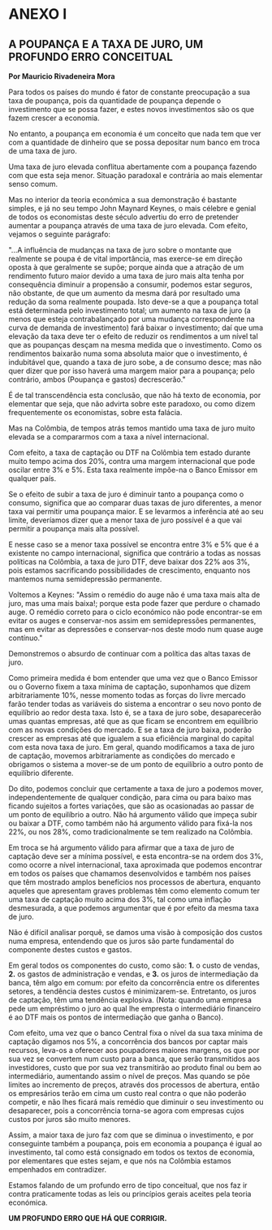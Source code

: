 # ANEXO I

## A POUPANÇA E A TAXA DE JURO, UM PROFUNDO ERRO CONCEITUAL

**Por Mauricio Rivadeneira Mora**

Para todos os países do mundo é fator de constante preocupação a sua taxa de poupança, pois da quantidade de poupança depende o investimento que se possa fazer, e estes novos investimentos são os que fazem crescer a economia.

No entanto, a poupança em economia é um conceito que nada tem que ver com a quantidade de dinheiro que se possa depositar num banco em troca de uma taxa de juro.

Uma taxa de juro elevada conflitua abertamente com a poupança fazendo com que esta seja menor. Situação paradoxal e contrária ao mais elementar senso comum.

Mas no interior da teoria económica a sua demonstração é bastante simples, e já no seu tempo John Maynard Keynes, o mais célebre e genial de todos os economistas deste século advertiu do erro de pretender aumentar a poupança através de uma taxa de juro elevada. Com efeito, vejamos o seguinte parágrafo:

"...A influência de mudanças na taxa de juro sobre o montante que realmente se poupa é de vital importância, mas exerce-se em direção oposta à que geralmente se supõe; porque ainda que a atração de um rendimento futuro maior devido a uma taxa de juro mais alta tenha por consequência diminuir a propensão a consumir, podemos estar seguros, não obstante, de que um aumento da mesma dará por resultado uma redução da soma realmente poupada. Isto deve-se a que a poupança total está determinada pelo investimento total; um aumento na taxa de juro (a menos que esteja contrabalançado por uma mudança correspondente na curva de demanda de investimento) fará baixar o investimento; daí que uma elevação da taxa deve ter o efeito de reduzir os rendimentos a um nível tal que as poupanças desçam na mesma medida que o investimento. Como os rendimentos baixarão numa soma absoluta maior que o investimento, é indubitável que, quando a taxa de juro sobe, a de consumo desce; mas não quer dizer que por isso haverá uma margem maior para a poupança; pelo contrário, ambos (Poupança e gastos) decrescerão."

É de tal transcendência esta conclusão, que não há texto de economia, por elementar que seja, que não advirta sobre este paradoxo, ou como dizem frequentemente os economistas, sobre esta falácia.

Mas na Colômbia, de tempos atrás temos mantido uma taxa de juro muito elevada se a compararmos com a taxa a nível internacional.

Com efeito, a taxa de captação ou DTF na Colômbia tem estado durante muito tempo acima dos 20%, contra uma margem internacional que pode oscilar entre 3% e 5%. Esta taxa realmente impõe-na o Banco Emissor em qualquer país.

Se o efeito de subir a taxa de juro é diminuir tanto a poupança como o consumo, significa que ao comparar duas taxas de juro diferentes, a menor taxa vai permitir uma poupança maior. E se levarmos a inferência até ao seu limite, deveríamos dizer que a menor taxa de juro possível é a que vai permitir a poupança mais alta possível.

E nesse caso se a menor taxa possível se encontra entre 3% e 5% que é a existente no campo internacional, significa que contrário a todas as nossas políticas na Colômbia, a taxa de juro DTF, deve baixar dos 22% aos 3%, pois estamos sacrificando possibilidades de crescimento, enquanto nos mantemos numa semidepressão permanente.

Voltemos a Keynes: "Assim o remédio do auge não é uma taxa mais alta de juro, mas uma mais baixa!; porque esta pode fazer que perdure o chamado auge. O remédio correto para o ciclo económico não pode encontrar-se em evitar os auges e conservar-nos assim em semidepressões permanentes, mas em evitar as depressões e conservar-nos deste modo num quase auge contínuo."

Demonstremos o absurdo de continuar com a política das altas taxas de juro.

Como primeira medida é bom entender que uma vez que o Banco Emissor ou o Governo fixem a taxa mínima de captação, suponhamos que dizem arbitrariamente 10%, nesse momento todas as forças do livre mercado farão tender todas as variáveis do sistema a encontrar o seu novo ponto de equilíbrio ao redor desta taxa. Isto é, se a taxa de juro sobe, desaparecerão umas quantas empresas, até que as que ficam se encontrem em equilíbrio com as novas condições do mercado. E se a taxa de juro baixa, poderão crescer as empresas até que igualem a sua eficiência marginal do capital com esta nova taxa de juro. Em geral, quando modificamos a taxa de juro de captação, movemos arbitrariamente as condições do mercado e obrigamos o sistema a mover-se de um ponto de equilíbrio a outro ponto de equilíbrio diferente.

Do dito, podemos concluir que certamente a taxa de juro a podemos mover, independentemente de qualquer condição, para cima ou para baixo mas ficando sujeitos a fortes variações, que são as ocasionadas ao passar de um ponto de equilíbrio a outro. Não há argumento válido que impeça subir ou baixar a DTF, como também não há argumento válido para fixá-la nos 22%, ou nos 28%, como tradicionalmente se tem realizado na Colômbia.

Em troca se há argumento válido para afirmar que a taxa de juro de captação deve ser a mínima possível, e esta encontra-se na ordem dos 3%, como ocorre a nível internacional, taxa aproximada que podemos encontrar em todos os países que chamamos desenvolvidos e também nos países que têm mostrado amplos benefícios nos processos de abertura, enquanto aqueles que apresentam graves problemas têm como elemento comum ter uma taxa de captação muito acima dos 3%, tal como uma inflação desmesurada, a que podemos argumentar que é por efeito da mesma taxa de juro.

Não é difícil analisar porquê, se damos uma visão à composição dos custos numa empresa, entendendo que os juros são parte fundamental do componente destes custos e gastos.

Em geral todos os componentes do custo, como são: **1.** o custo de vendas, **2.** os gastos de administração e vendas, e **3.** os juros de intermediação da banca, têm algo em comum: por efeito da concorrência entre os diferentes setores, a tendência destes custos é minimizarem-se. Entretanto, os juros de captação, têm uma tendência explosiva. (Nota: quando uma empresa pede um empréstimo o juro ao qual lhe empresta o intermediário financeiro é ao DTF mais os pontos de intermediação que ganha o Banco).

Com efeito, uma vez que o banco Central fixa o nível da sua taxa mínima de captação digamos nos 5%, a concorrência dos bancos por captar mais recursos, leva-os a oferecer aos poupadores maiores margens, os que por sua vez se convertem num custo para a banca, que serão transmitidos aos investidores, custo que por sua vez transmitirão ao produto final ou bem ao intermediário, aumentando assim o nível de preços. Mas quando se põe limites ao incremento de preços, através dos processos de abertura, então os empresários terão em cima um custo real contra o que não poderão competir, e não lhes ficará mais remédio que diminuir o seu investimento ou desaparecer, pois a concorrência torna-se agora com empresas cujos custos por juros são muito menores.

Assim, a maior taxa de juro faz com que se diminua o investimento, e por conseguinte também a poupança, pois em economia a poupança é igual ao investimento, tal como está consignado em todos os textos de economia, por elementares que estes sejam, e que nós na Colômbia estamos empenhados em contradizer.

Estamos falando de um profundo erro de tipo conceitual, que nos faz ir contra praticamente todas as leis ou princípios gerais aceites pela teoria económica.

**UM PROFUNDO ERRO QUE HÁ QUE CORRIGIR.**
